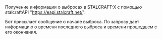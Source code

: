 Получение информации о выбросах в STALCRAFT:X с помощью stalcraftAPI "https://eapi.stalcraft.net/".

Бот присылает сообщение о начале выброса. По запросу дает информацию о времени последнего выброса и времени прошедшем с его окончания.